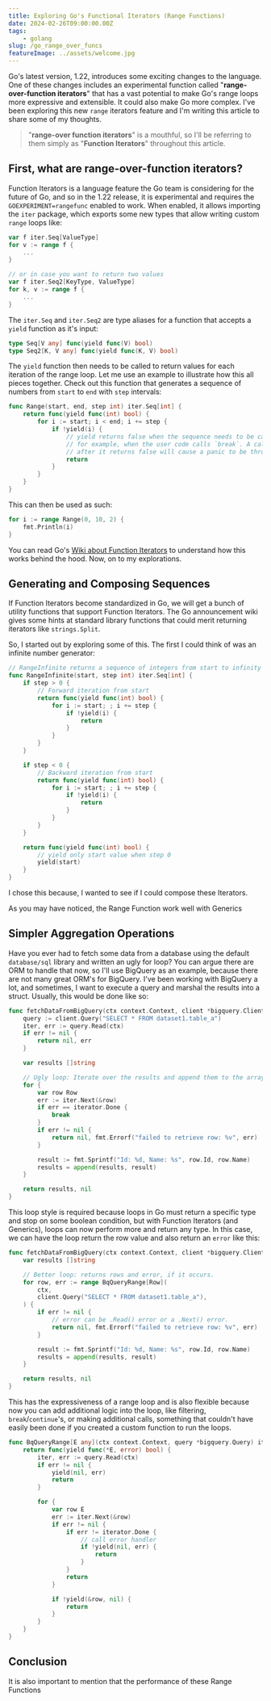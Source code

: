 ```yaml
---
title: Exploring Go's Functional Iterators (Range Functions)
date: 2024-02-26T09:00:00.00Z
tags:
    - golang
slug: /go_range_over_funcs
featureImage: ../assets/welcome.jpg
---
```


Go's latest version, 1.22, introduces some exciting changes to the language. One of these changes includes an experimental function called "**range-over-function iterators**" that has a vast potential to make Go's range loops more expressive and extensible. It could also make Go more complex.
I've been exploring this new `range` iterators feature and I'm writing this article to share some of my thoughts.

> "**range-over function iterators**" is a mouthful, so I'll be referring to them simply as "**Function Iterators**" throughout this article.

<collapsible title="What are range-over-function iterators?">

## First, what are range-over-function iterators?

Function Iterators is a language feature the Go team is considering for the future of Go, and so in the 1.22 release, it is experimental and requires the `GOEXPERIMENT=rangefunc` enabled to work. When enabled, it allows importing the `iter` package, which exports some new types that allow writing custom `range` loops like:

```go
var f iter.Seq[ValueType]
for v := range f {
	...
}

// or in case you want to return two values
var f iter.Seq2[KeyType, ValueType]
for k, v := range f {
	...
}
```

The `iter.Seq` and `iter.Seq2` are type aliases for a function that accepts a `yield` function as it's input:

```go
type Seq[V any] func(yield func(V) bool)
type Seq2[K, V any] func(yield func(K, V) bool)
```

The `yield` function then needs to be called to return values for each iteration of the range loop. Let me use an example to illustrate how this all pieces together. Check out this function that generates a sequence of numbers from `start` to `end` with `step` intervals:

```go
func Range(start, end, step int) iter.Seq[int] {
	return func(yield func(int) bool) {
		for i := start; i < end; i += step {
			if !yield(i) {
				// yield returns false when the sequence needs to be cancelled
				// for example, when the user code calls `break`. A call to yield
				// after it returns false will cause a panic to be thrown.
				return
			}
		}
	}
}
```

This can then be used as such:

```go
for i := range Range(0, 10, 2) {
	fmt.Println(i)
}
```

You can read Go's <a href="https://go.dev/wiki/RangefuncExperiment" target="_blank">Wiki about Function Iterators</a> to understand how this works behind the hood. Now, on to my explorations.

</collapsible>

## Generating and Composing Sequences

If Function Iterators become standardized in Go, we will get a bunch of utility functions that support Function Iterators. The Go announcement wiki gives some hints at standard library functions that could merit returning iterators like `strings.Split`.

So, I started out by exploring some of this. The first I could think of was an infinite number generator:

```go
// RangeInfinite returns a sequence of integers from start to infinity with step increment.
func RangeInfinite(start, step int) iter.Seq[int] {
	if step > 0 {
		// Forward iteration from start
		return func(yield func(int) bool) {
			for i := start; ; i += step {
				if !yield(i) {
					return
				}
			}
		}
	}

	if step < 0 {
		// Backward iteration from start
		return func(yield func(int) bool) {
			for i := start; ; i += step {
				if !yield(i) {
					return
				}
			}
		}
	}

	return func(yield func(int) bool) {
		// yield only start value when step 0
		yield(start)
	}
}
```

I chose this because, I wanted to see if I could compose these Iterators.

As you may have noticed, the Range Function work well with Generics

## Simpler Aggregation Operations

Have you ever had to fetch some data from a database using the default `database/sql` library and written an ugly for loop? You can argue there are ORM to handle that now, so I'll use BigQuery as an example, because there are not many great ORM's for BigQuery.
I've been working with BigQuery a lot, and sometimes, I want to execute a query and marshal the results into a struct. Usually, this would be done like so:

```go
func fetchDataFromBigQuery(ctx context.Context, client *bigquery.Client) ([]string, error) {
	query := client.Query("SELECT * FROM dataset1.table_a")
	iter, err := query.Read(ctx)
	if err != nil {
		return nil, err
	}

	var results []string

	// Ugly loop: Iterate over the results and append them to the array
	for {
		var row Row
		err := iter.Next(&row)
		if err == iterator.Done {
			break
		}
		if err != nil {
			return nil, fmt.Errorf("failed to retrieve row: %v", err)
		}

		result := fmt.Sprintf("Id: %d, Name: %s", row.Id, row.Name)
		results = append(results, result)
	}

	return results, nil
}
```

This loop style is required because loops in Go must return a specific type and stop on some boolean condition, but with Function Iterators (and Generics), loops can now perform more and return any type. In this case, we can have the loop return the row value and also return an `error` like this:

```go
func fetchDataFromBigQuery(ctx context.Context, client *bigquery.Client)([]string, error) {
	var results []string

	// Better loop: returns rows and error, if it occurs.
	for row, err := range BqQueryRange[Row](
		ctx,
		client.Query("SELECT * FROM dataset1.table_a"),
	) {
		if err != nil {
			// error can be .Read() error or a .Next() error.
			return nil, fmt.Errorf("failed to retrieve row: %v", err)
		}

		result := fmt.Sprintf("Id: %d, Name: %s", row.Id, row.Name)
		results = append(results, result)
	}

	return results, nil
}
```

This has the expressiveness of a range loop and is also flexible because now you can add additional logic into the loop, like filtering, `break`/`continue`'s, or making additional calls, something that couldn't have easily been done if you created a custom function to run the loops.

<collapsible title="The implementation for the `BqQueryRange` function looks like this:">

```go
func BqQueryRange[E any](ctx context.Context, query *bigquery.Query) iter.Seq2[*E, error] {
	return func(yield func(*E, error) bool) {
		iter, err := query.Read(ctx)
		if err != nil {
			yield(nil, err)
			return
		}

		for {
			var row E
			err := iter.Next(&row)
			if err != nil {
				if err != iterator.Done {
					// call error handler
					if !yield(nil, err) {
						return
					}
				}
				return
			}

			if !yield(&row, nil) {
				return
			}
		}
	}
}
```

</collapsible>

## Conclusion

It is also important to mention that the performance of these Range Functions
